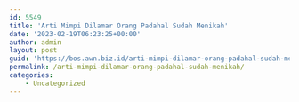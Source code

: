 ```yaml
---
id: 5549
title: 'Arti Mimpi Dilamar Orang Padahal Sudah Menikah'
date: '2023-02-19T06:23:25+00:00'
author: admin
layout: post
guid: 'https://bos.awn.biz.id/arti-mimpi-dilamar-orang-padahal-sudah-menikah/'
permalink: /arti-mimpi-dilamar-orang-padahal-sudah-menikah/
categories:
    - Uncategorized
---
```


